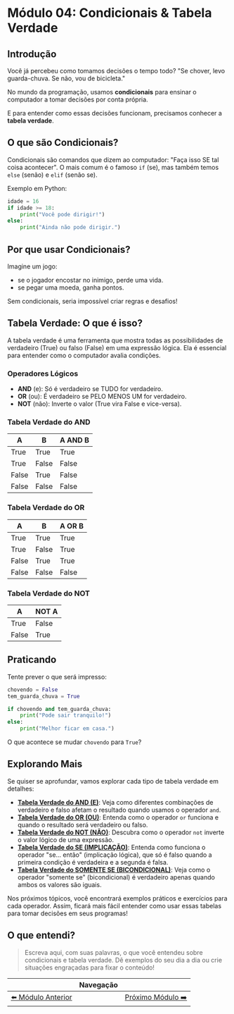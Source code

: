 # Módulo 04: Condicionais & Tabela Verdade

## Introdução

Você já percebeu como tomamos decisões o tempo todo? "Se chover, levo guarda-chuva. Se não, vou de bicicleta."

No mundo da programação, usamos **condicionais** para ensinar o computador a tomar decisões por conta própria.

E para entender como essas decisões funcionam, precisamos conhecer a **tabela verdade**.

## O que são Condicionais?

Condicionais são comandos que dizem ao computador: "Faça isso SE tal coisa acontecer". O mais comum é o famoso `if` (se), mas também temos `else` (senão) e `elif` (senão se).

Exemplo em Python:

```python
idade = 16
if idade >= 18:
    print("Você pode dirigir!")
else:
    print("Ainda não pode dirigir.")
```

## Por que usar Condicionais?

Imagine um jogo:

- se o jogador encostar no inimigo, perde uma vida.
- se pegar uma moeda, ganha pontos.

Sem condicionais, seria impossível criar regras e desafios!

## Tabela Verdade: O que é isso?

A tabela verdade é uma ferramenta que mostra todas as possibilidades de verdadeiro (True) ou falso (False) em uma expressão lógica. Ela é essencial para entender como o computador avalia condições.

### Operadores Lógicos

- **AND** (e): Só é verdadeiro se TUDO for verdadeiro.
- **OR** (ou): É verdadeiro se PELO MENOS UM for verdadeiro.
- **NOT** (não): Inverte o valor (True vira False e vice-versa).

### Tabela Verdade do AND

| A     | B     | A AND B |
|-------|-------|---------|
| True  | True  | True    |
| True  | False | False   |
| False | True  | False   |
| False | False | False   |

### Tabela Verdade do OR

| A     | B     | A OR B  |
|-------|-------|---------|
| True  | True  | True    |
| True  | False | True    |
| False | True  | True    |
| False | False | False   |

### Tabela Verdade do NOT

| A     | NOT A |
|-------|-------|
| True  | False |
| False | True  |

## Praticando

Tente prever o que será impresso:

```python
chovendo = False
tem_guarda_chuva = True

if chovendo and tem_guarda_chuva:
    print("Pode sair tranquilo!")
else:
    print("Melhor ficar em casa.")
```

O que acontece se mudar `chovendo` para `True`?

## Explorando Mais

Se quiser se aprofundar, vamos explorar cada tipo de tabela verdade em detalhes:

- **[Tabela Verdade do AND (E)](./and/)**: Veja como diferentes combinações de verdadeiro e falso afetam o resultado quando usamos o operador `and`.
- **[Tabela Verdade do OR (OU)](./or/)**: Entenda como o operador `or` funciona e quando o resultado será verdadeiro ou falso.
- **[Tabela Verdade do NOT (NÃO)](./not/)**: Descubra como o operador `not` inverte o valor lógico de uma expressão.
- **[Tabela Verdade do SE (IMPLICAÇÃO)](./se-e-somente-se/)**: Entenda como funciona o operador "se... então" (implicação lógica), que só é falso quando a primeira condição é verdadeira e a segunda é falsa.
- **[Tabela Verdade do SOMENTE SE (BICONDICIONAL)](./somente-se/)**: Veja como o operador "somente se" (bicondicional) é verdadeiro apenas quando ambos os valores são iguais.

Nos próximos tópicos, você encontrará exemplos práticos e exercícios para cada operador. Assim, ficará mais fácil entender como usar essas tabelas para tomar decisões em seus programas!

## O que entendi?

> Escreva aqui, com suas palavras, o que você entendeu sobre condicionais e tabela verdade. Dê exemplos do seu dia a dia ou crie situações engraçadas para fixar o conteúdo!

|   | Navegação |   |
|:-:|:----------|:-:|
| [⬅️ Módulo Anterior](../modulo-03-variaveis-tipos/README.md) |  | [Próximo Módulo ➡️](../modulo-05-lacos-repeticao/README.md) |
